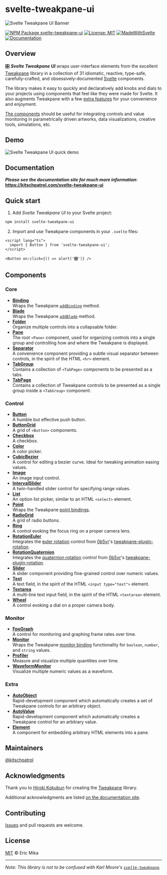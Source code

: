 <!--+ Warning: Content inside HTML comment blocks was generated by mdat and may be overwritten. +-->

<!-- title -->

# svelte-tweakpane-ui

<!-- /title -->

<picture>
  <source media="(prefers-color-scheme: dark)" srcset="./assets/banner-dark.webp">
  <img alt="Svelte Tweakpane UI Banner" src="./assets/banner-light.webp">
</picture>

<!-- badges {
  custom: {
    MadeWithSvelte: {
      image: "https://madewithsvelte.com/storage/repo-shields/4860-shield.svg",
      link: "https://madewithsvelte.com/p/svelte-tweakpane-ui/shield-link",
    },
    Documentation: {
      image:
        "https://img.shields.io/badge/-Documentation-ffdd00?logo=readthedocs&logoColor=222222",
      link: "https://kitschpatrol.com/svelte-tweakpane-ui",
    }
  }
} -->

[![NPM Package svelte-tweakpane-ui](https://img.shields.io/npm/v/svelte-tweakpane-ui.svg)](https://npmjs.com/package/svelte-tweakpane-ui)
[![License: MIT](https://img.shields.io/badge/License-MIT-yellow.svg)](https://opensource.org/licenses/MIT)
[![MadeWithSvelte](https://madewithsvelte.com/storage/repo-shields/4860-shield.svg)](https://madewithsvelte.com/p/svelte-tweakpane-ui/shield-link)
[![Documentation](https://img.shields.io/badge/-Documentation-ffdd00?logo=readthedocs&logoColor=222222)](https://kitschpatrol.com/svelte-tweakpane-ui)

<!-- /badges -->

## Overview

🎛️ **_Svelte Tweakpane UI_** wraps user-interface elements from the excellent [Tweakpane](https://tweakpane.github.io/docs/) library in a collection of <!-- component-count -->31<!-- /component-count --> idiomatic, reactive, type-safe, carefully-crafted, and obsessively-documented [Svelte](https://svelte.dev) components.

The library makes it easy to quickly and declaratively add knobs and dials to your projects using components that feel like they were made for Svelte. It also augments Tweakpane with a few [extra features](https://kitschpatrol.com/svelte-tweakpane-ui/docs/features) for your convenience and enjoyment.

[The components](https://kitschpatrol.com/svelte-tweakpane-ui/docs#components) should be useful for integrating controls and value monitoring in parametrically driven artworks, data visualizations, creative tools, simulations, etc.

## Demo

![Svelte Tweakpane UI quick demo](./docs/public/quick-demo.gif)

## Documentation

**_Please see the documentation site for much more information:_**\
**<https://kitschpatrol.com/svelte-tweakpane-ui>**

## Quick start

1. Add _Svelte Tweakpane UI_ to your Svelte project:

```sh
npm install svelte-tweakpane-ui
```

2. Import and use Tweakpane components in your `.svelte` files:

```svelte
<script lang="ts">
  import { Button } from 'svelte-tweakpane-ui';
</script>

<Button on:click={() => alert('🎛️')} />
```

## Components

<!-- component-list -->

### Core

- **[Binding](https://kitschpatrol.com/svelte-tweakpane-ui/docs/components/binding)**\
  Wraps the Tweakpane [`addBinding`](https://tweakpane.github.io/docs/input-bindings/) method.
- **[Blade](https://kitschpatrol.com/svelte-tweakpane-ui/docs/components/blade)**\
  Wraps the Tweakpane [`addBlade`](https://tweakpane.github.io/docs/blades/) method.
- **[Folder](https://kitschpatrol.com/svelte-tweakpane-ui/docs/components/folder)**\
  Organize multiple controls into a collapsable folder.
- **[Pane](https://kitschpatrol.com/svelte-tweakpane-ui/docs/components/pane)**\
  The root `<Pane>` component, used for organizing controls into a single group and controlling how and where the Tweakpane is displayed.
- **[Separator](https://kitschpatrol.com/svelte-tweakpane-ui/docs/components/separator)**\
  A convenience component providing a subtle visual separator between controls, in the spirit of the HTML `<hr>` element.
- **[TabGroup](https://kitschpatrol.com/svelte-tweakpane-ui/docs/components/tabgroup)**\
  Contains a collection of `<TabPage>` components to be presented as a tabs.
- **[TabPage](https://kitschpatrol.com/svelte-tweakpane-ui/docs/components/tabpage)**\
  Contains a collection of Tweakpane controls to be presented as a single group inside a `<TabGroup>` component.

### Control

- **[Button](https://kitschpatrol.com/svelte-tweakpane-ui/docs/components/button)**\
  A humble but effective push button.
- **[ButtonGrid](https://kitschpatrol.com/svelte-tweakpane-ui/docs/components/buttongrid)**\
  A grid of `<Button>` components.
- **[Checkbox](https://kitschpatrol.com/svelte-tweakpane-ui/docs/components/checkbox)**\
  A checkbox.
- **[Color](https://kitschpatrol.com/svelte-tweakpane-ui/docs/components/color)**\
  A color picker.
- **[CubicBezier](https://kitschpatrol.com/svelte-tweakpane-ui/docs/components/cubicbezier)**\
  A control for editing a bezier curve. Ideal for tweaking animation easing values.
- **[Image](https://kitschpatrol.com/svelte-tweakpane-ui/docs/components/image)**\
  An image input control.
- **[IntervalSlider](https://kitschpatrol.com/svelte-tweakpane-ui/docs/components/intervalslider)**\
  A twin-handled slider control for specifying range values.
- **[List](https://kitschpatrol.com/svelte-tweakpane-ui/docs/components/list)**\
  An option list picker, similar to an HTML `<select>` element.
- **[Point](https://kitschpatrol.com/svelte-tweakpane-ui/docs/components/point)**\
  Wraps the Tweakpane [point bindings](https://tweakpane.github.io/docs/input-bindings/#point).
- **[RadioGrid](https://kitschpatrol.com/svelte-tweakpane-ui/docs/components/radiogrid)**\
  A grid of radio buttons.
- **[Ring](https://kitschpatrol.com/svelte-tweakpane-ui/docs/components/ring)**\
  A control evoking the focus ring on a proper camera lens.
- **[RotationEuler](https://kitschpatrol.com/svelte-tweakpane-ui/docs/components/rotationeuler)**\
  Integrates the [euler rotation](https://github.com/0b5vr/tweakpane-plugin-rotation/blob/dev/src/RotationInputPluginEuler.ts) control from [0b5vr](https://0b5vr.com)'s [tweakpane-plugin-rotation](https://github.com/0b5vr/tweakpane-plugin-rotation).
- **[RotationQuaternion](https://kitschpatrol.com/svelte-tweakpane-ui/docs/components/rotationquaternion)**\
  Integrates the [quaternion rotation](https://github.com/0b5vr/tweakpane-plugin-rotation/blob/dev/src/RotationInputPluginQuaternion.ts) control from [0b5vr](https://0b5vr.com)'s [tweakpane-plugin-rotation](https://github.com/0b5vr/tweakpane-plugin-rotation).
- **[Slider](https://kitschpatrol.com/svelte-tweakpane-ui/docs/components/slider)**\
  A slider component providing fine-grained control over numeric values.
- **[Text](https://kitschpatrol.com/svelte-tweakpane-ui/docs/components/text)**\
  A text field, in the spirit of the HTML `<input type="text">` element.
- **[Textarea](https://kitschpatrol.com/svelte-tweakpane-ui/docs/components/textarea)**\
  A multi-line text input field, in the spirit of the HTML `<textarea>` element.
- **[Wheel](https://kitschpatrol.com/svelte-tweakpane-ui/docs/components/wheel)**\
  A control evoking a dial on a proper camera body.

### Monitor

- **[FpsGraph](https://kitschpatrol.com/svelte-tweakpane-ui/docs/components/fpsgraph)**\
  A control for monitoring and graphing frame rates over time.
- **[Monitor](https://kitschpatrol.com/svelte-tweakpane-ui/docs/components/monitor)**\
  Wraps the Tweakpane [monitor binding](https://tweakpane.github.io/docs/monitor-bindings/) functionality for `boolean`, `number`, and `string` values.
- **[Profiler](https://kitschpatrol.com/svelte-tweakpane-ui/docs/components/profiler)**\
  Measure and visualize multiple quantities over time.
- **[WaveformMonitor](https://kitschpatrol.com/svelte-tweakpane-ui/docs/components/waveformmonitor)**\
  Visualize multiple numeric values as a waveform.

### Extra

- **[AutoObject](https://kitschpatrol.com/svelte-tweakpane-ui/docs/components/autoobject)**\
  Rapid-development component which automatically creates a set of Tweakpane controls for an arbitrary object.
- **[AutoValue](https://kitschpatrol.com/svelte-tweakpane-ui/docs/components/autovalue)**\
  Rapid-development component which automatically creates a Tweakpane control for an arbitrary value.
- **[Element](https://kitschpatrol.com/svelte-tweakpane-ui/docs/components/element)**\
  A component for embedding arbitrary HTML elements into a pane.

<!-- /component-list -->

## Maintainers

[@kitschpatrol](https://github.com/kitschpatrol)

## Acknowledgments

Thank you to [Hiroki Kokubun](https://cocopon.me) for creating the [Tweakpane](https://tweakpane.github.io/docs/) library.

Additional acknowledgments are listed [on the documentation site](https://kitschpatrol.com/svelte-tweakpane-ui/docs/acknowledgments).

<!-- footer -->

## Contributing

[Issues](https://github.com/kitschpatrol/svelte-tweakpane-ui/issues) and pull requests are welcome.

## License

[MIT](license.txt) © Eric Mika

<!-- /footer -->

---

_Note: This library is not to be confused with Karl Moore's [`svelte-tweakpane`](https://github.com/pierogis/svelte-tweakpane)._

